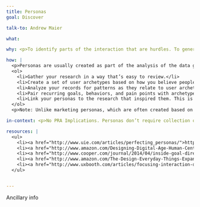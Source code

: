```yaml
---
title: Personas
goal: Discover

talk-to: Andrew Maier

what: 

why: <p>To identify parts of the interaction that are hurdles. To generate new ideas for solutions that are grounded in the physical experience of the problem. Also, physical interactions generate empathy!</p>

how: |
  <p>Personas are usually created as part of the analysis of the data generated from a team’s contextual inquiry and stakeholder interviews.  Teams can certainly create placeholder personas in the absence of this research, but they’re effectively stereotyping users. Placeholder personas are nevertheless useful for getting a team to think critically about its users, but they should not be used to inform design decisions.</p>
  <ol>
    <li>Gather your research in a way that’s easy to review.</li>
    <li>Create a set of user archetypes based on how you believe people will make use of your solution. These typically take an active title (e.g., “data administrators” versus “those who submit data”).</li>
    <li>Analyze your records for patterns as they relate to user archetypes. Specifically note frequently observed goals/motivations, behaviors, and pain points.</li>
    <li>Pair recurring goals, behaviors, and pain points with archetypes. Give each archetype a name as well as a fictional account of their day. Add a photo of someone who fits the description, but ideally not an image of someone you’ve actually interviewed and who may be recognized.</li>
    <li>Link your personas to the research that inspired them. This is useful when researchers are interested in challenging the way a persona stereotypes a user.</li>  
  </ol>
  <p>Note: Unlike marketing personas, which are often created based on demographics and marketability, design personas are tools describing how someone goes about accomplishing their goals. </p>

in-context: <p>No PRA Implications. Personas don’t require collection of structured information from the public. Neither do the stakeholder or contextual interviews that are its base data.</p>

resources: |
  <ul>
    <li><a href="http://www.uie.com/articles/perfecting_personas/">http://www.uie.com/articles/perfecting_personas/</a></li>
    <li><a href="http://www.amazon.com/Designing-Digital-Age-Human-Centered-Products/dp/0470229101">http://www.amazon.com/Designing-Digital-Age-Human-Centered-Products/dp/0470229101 </a></li>
    <li><a href="http://www.cooper.com/journal/2014/04/inside-goal-directed-design-a-two-part-conversation-with-alan-cooper">http://www.cooper.com/journal/2014/04/inside-goal-directed-design-a-two-part-conversation-with-alan-cooper</a></li>
    <li><a href="http://www.amazon.com/The-Design-Everyday-Things-Expanded/dp/0465050654/ref=pd_sim_sbs_b_1?ie=UTF8&refRID=1QE6PABAJ7XJZQM3N2VZ ">http://www.amazon.com/The-Design-Everyday-Things-Expanded/dp/0465050654/ref=pd_sim_sbs_b_1?ie=UTF8&refRID=1QE6PABAJ7XJZQM3N2VZ</a></li>
    <li><a href="http://www.uxbooth.com/articles/focusing-interaction-design-with-design-strategy/ ">http://www.uxbooth.com/articles/focusing-interaction-design-with-design-strategy/ </a></li>    
  </ul>


---
```


Ancillary info